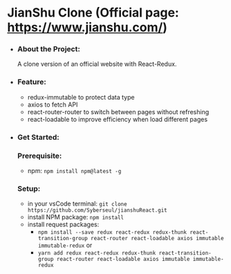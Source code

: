 # JianShu Clone (Official page: https://www.jianshu.com/)

- ### About the Project:
  A clone version of an official website with React-Redux.

- ### Feature:
  - redux-immutable to protect data type
  - axios to fetch API
  - react-router-router to switch between pages without refreshing
  - react-loadable to improve efficiency when load different pages

- ### Get Started:
  ### Prerequisite:
  - npm: `npm install npm@latest -g`
  ### Setup:
  - in your vsCode terminal: `git clone https://github.com/Syberseul/jianshuReact.git`
  - install NPM package: `npm install`
  - install request packages: 
    - `npm install --save redux react-redux redux-thunk react-transition-group react-router react-loadable axios immutable immutable-redux` or
    - `yarn add redux react-redux redux-thunk react-transition-group react-router react-loadable axios immutable immutable-redux `
